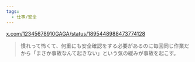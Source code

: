 ```yaml
---
tags:
  - 仕事/安全
---
```

[x.com/12345678910GAGA/status/1895448988473774128](https://x.com/12345678910GAGA/status/1895448988473774128)

>慣れって怖くて、何重にも安全確認をする必要があるのに毎回同じ作業だから「まさか事故なんて起きない」という気の緩みが事故を起こす。

